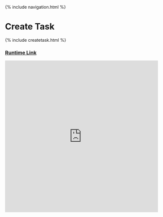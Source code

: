 {% include navigation.html %}

# Create Task

{% include createtask.html %}

### [Runtime Link](https://replit.com/@ProRichyMan/CreateTask?v=1)

<iframe frameborder="0" width="100%" height="500px" src="https://replit.com/@ProRichyMan/CreateTask?lite=true#createtask.py" ></iframe>
